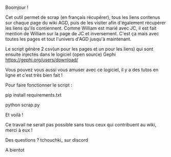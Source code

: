 Boomjour !

Cet outil permet de scrap (en français récupérer), tous les liens contenus sur chaque page du wiki AGD,
puis de les visiter afin d'également récupérer les liens qu'ils contiennent. Comme William est marié avec JC,
il est fait mention de William sur la page de JC et inversement. C'est ça mais avec toutes les pages et tout l'univers
d'AGD jusqu'à maintenant.

Le script génère 2 csv(un pour les pages et un pour les liens) qui sont ensuite injectés dans le logiciel (open source) Gephi
https://gephi.org/users/download/

Vous pouvez vous aussi vous amuser avec ce logiciel, il y a des tutos en ligne et c'est très bien fait !

Pour faire fonctionner le script : 

pip install requirements.txt

python scrap.py

Et voilà !

Ce travail ne serait pas possible sans tous ceux qui contribuent au wiki, merci à eux !

Des questions ? tchouchki_ sur discord

A bientot
